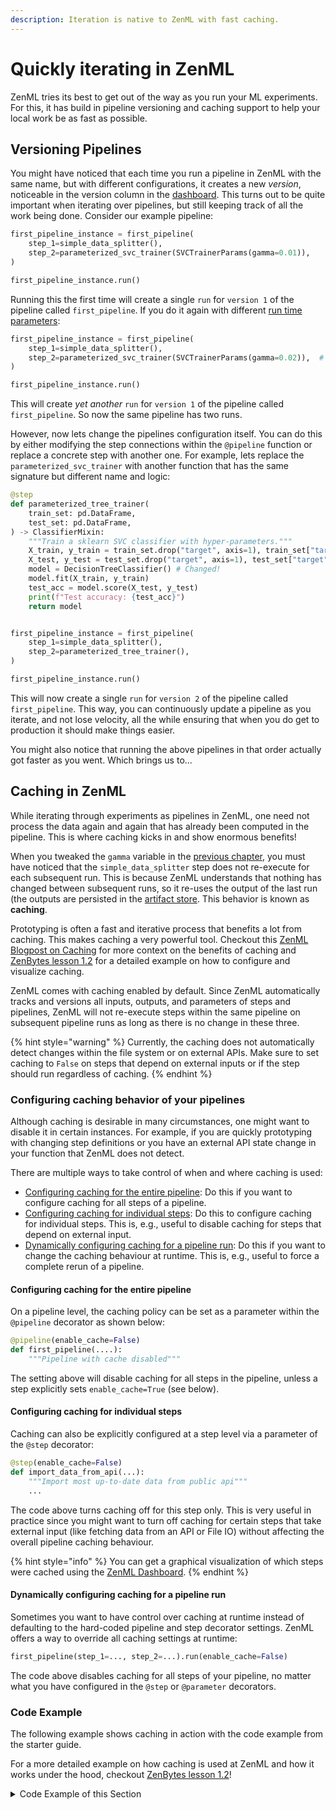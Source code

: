 ```yaml
---
description: Iteration is native to ZenML with fast caching.
---
```


# Quickly iterating in ZenML

ZenML tries its best to get out of the way as you run your ML experiments. For this, it has
build in pipeline versioning and caching support to help your local work be as fast as
possible.

## Versioning Pipelines

You might have noticed that each time you run a pipeline in ZenML with the same name, but with
different configurations, it creates a new *version*, noticeable in the version column in the
[dashboard](dashboard.md). This turns out to be quite important when iterating over pipelines, but
still keeping track of all the work being done. Consider our example pipeline:

```python
first_pipeline_instance = first_pipeline(
    step_1=simple_data_splitter(),
    step_2=parameterized_svc_trainer(SVCTrainerParams(gamma=0.01)),
)

first_pipeline_instance.run()
```

Running this the first time will create a single `run` for `version 1` of the pipeline called `first_pipeline`. If you do it again with different [run time parameters](parameters.md):

```python
first_pipeline_instance = first_pipeline(
    step_1=simple_data_splitter(),
    step_2=parameterized_svc_trainer(SVCTrainerParams(gamma=0.02)),  # Changed!
)

first_pipeline_instance.run()
```

This will create *yet another* `run` for `version 1` of the pipeline called `first_pipeline`. So
now the same pipeline has two runs.

However, now lets change the pipelines configuration itself. You can do this by either modifying
the step connections within the `@pipeline` function or replace a concrete step with another one.
For example, lets replace the `parameterized_svc_trainer` with another function that has the same signature but different name and logic:

```python
@step
def parameterized_tree_trainer(
    train_set: pd.DataFrame,
    test_set: pd.DataFrame,
) -> ClassifierMixin:
    """Train a sklearn SVC classifier with hyper-parameters."""
    X_train, y_train = train_set.drop("target", axis=1), train_set["target"]
    X_test, y_test = test_set.drop("target", axis=1), test_set["target"]
    model = DecisionTreeClassifier() # Changed!
    model.fit(X_train, y_train)
    test_acc = model.score(X_test, y_test)
    print(f"Test accuracy: {test_acc}")
    return model


first_pipeline_instance = first_pipeline(
    step_1=simple_data_splitter(),
    step_2=parameterized_tree_trainer(),
)

first_pipeline_instance.run()
```

This will now create a single `run` for `version 2` of the pipeline called `first_pipeline`. This
way, you can continuously update a pipeline as you iterate, and not lose velocity, all the while
ensuring that when you do get to production it should make things easier.

You might also notice that running the above pipelines in that order actually got faster as you went. Which brings us to...

## Caching in ZenML

While iterating through experiments as pipelines in ZenML,
one need not process the data again and again that has already been computed in the pipeline. This is where caching kicks in and show enormous benefits!

When you tweaked the `gamma` variable in the [previous chapter](./parameters.md), you must have noticed that the 
`simple_data_splitter` step does not re-execute for each subsequent run.  This is because ZenML 
understands that nothing has changed between subsequent runs, so it re-uses the output of the last 
run (the outputs are persisted in the [artifact store](../../component-gallery/artifact-stores/artifact-stores.md). 
This behavior is known as **caching**.

Prototyping is often a fast and iterative process that
benefits a lot from caching. This makes caching a very powerful tool.
Checkout this [ZenML Blogpost on Caching](https://blog.zenml.io/caching-ml-pipelines/)
for more context on the benefits of caching and 
[ZenBytes lesson 1.2](https://github.com/zenml-io/zenbytes/blob/main/1-2_Artifact_Lineage.ipynb)
for a detailed example on how to configure and visualize caching.

ZenML comes with caching enabled by default. Since ZenML automatically tracks
and versions all inputs, outputs, and parameters of steps and pipelines, ZenML
will not re-execute steps within the same pipeline on subsequent pipeline runs
as long as there is no change in these three.

{% hint style="warning" %}
Currently, the caching does not automatically detect changes within the file
system or on external APIs. Make sure to set caching to `False` on steps that
depend on external inputs or if the step should run regardless of caching.
{% endhint %}


### Configuring caching behavior of your pipelines

Although caching is desirable in many circumstances, one might want to disable
it in certain instances. For example, if you are quickly prototyping with
changing step definitions or you have an external API state change in your
function that ZenML does not detect.

There are multiple ways to take control of when and where caching is used:
- [Configuring caching for the entire pipeline](#configuring-caching-for-the-entire-pipeline):
Do this if you want to configure caching for all steps of a pipeline.
- [Configuring caching for individual steps](#configuring-caching-for-individual-steps):
Do this to configure caching for individual steps. This is, e.g., useful to 
disable caching for steps that depend on external input.
- [Dynamically configuring caching for a pipeline run](#dynamically-configuring-caching-for-a-pipeline-run):
Do this if you want to change the caching behaviour at runtime. This is, e.g.,
useful to force a complete rerun of a pipeline.

#### Configuring caching for the entire pipeline

On a pipeline level, the caching policy can be set as a parameter within the
`@pipeline` decorator as shown below:

```python
@pipeline(enable_cache=False)
def first_pipeline(....):
    """Pipeline with cache disabled"""
```

The setting above will disable caching for all steps in the pipeline, unless a 
step explicitly sets `enable_cache=True` (see below).

#### Configuring caching for individual steps

Caching can also be explicitly configured at a step level via a parameter of the
`@step` decorator:

```python
@step(enable_cache=False)
def import_data_from_api(...):
    """Import most up-to-date data from public api"""
    ...
```

The code above turns caching off for this step only. This is very useful in
practice since you might want to turn off caching for certain steps that take 
external input (like fetching data from an API or File IO) without affecting the
overall pipeline caching behaviour.

{% hint style="info" %}
You can get a graphical visualization of which steps were cached using
the [ZenML Dashboard](./pipelines.md).
{% endhint %}

#### Dynamically configuring caching for a pipeline run

Sometimes you want to have control over caching at runtime instead of defaulting
to the hard-coded pipeline and step decorator settings.
ZenML offers a way to override all caching settings at runtime:

```python
first_pipeline(step_1=..., step_2=...).run(enable_cache=False)
```

The code above disables caching for all steps of your pipeline, no matter what
you have configured in the `@step` or `@parameter` decorators.

### Code Example

The following example shows caching in action with the code example from the
starter guide.

For a more detailed example on how caching is used at ZenML and how it works
under the hood, checkout 
[ZenBytes lesson 1.2](https://github.com/zenml-io/zenbytes/blob/main/1-2_Artifact_Lineage.ipynb)!

<details>
<summary>Code Example of this Section</summary>

```python
pd.DataFrame
from sklearn.base import ClassifierMixin
from sklearn.datasets import load_wine
from sklearn.model_selection import train_test_split
from sklearn.svm import SVC

from zenml.steps import BaseParameters, Output, step
from zenml.pipelines import pipeline

class SVCTrainerParams(BaseParameters):
    """Trainer params"""
    gamma: float = 0.001


@step
def simple_data_splitter() -> Output(train_set=pd.DataFrame, test_set=pd.DataFrame):
    # Load the wine dataset
    dataset = load_wine(as_frame=True).frame

    # Split the dataset into training and dev subsets
    train_set, test_set = train_test_split(
        dataset,
    )
    return train_set, test_set


@step(enable_cache=False)  # never cache this step, always retrain
@step
def parameterized_svc_trainer(
    params: SVCTrainerParams,
    train_set: pd.DataFrame,
    test_set: pd.DataFrame,
) -> ClassifierMixin:
    """Train a sklearn SVC classifier with hyper-parameters."""
    X_train, y_train = train_set.drop("target", axis=1), train_set["target"]
    X_test, y_test = test_set.drop("target", axis=1), test_set["target"]
    model = SVC(gamma=params.gamma) # Parameterized!
    model.fit(X_train, y_train)
    test_acc = model.score(X_test, y_test)
    print(f"Test accuracy: {test_acc}")
    return model


@pipeline
def first_pipeline(step_1, step_2):
    train_set, test_set = step_1()
    step_2(train_set, test_set)


first_pipeline_instance = first_pipeline(
    step_1=simple_data_splitter(),
    step_2=parameterized_svc_trainer(),
)

# The pipeline is executed for the first time, so all steps are run.
first_pipeline_instance.run()

# Step one will use cache, step two will rerun due to the decorator config
first_pipeline_instance.run()

# The complete pipeline will be rerun
first_pipeline_instance.run(enable_cache=False)
```

#### Expected Output Run 1:

```
Creating run for pipeline: first_pipeline
Cache enabled for pipeline first_pipeline
Using stack default to run pipeline first_pipeline...
Step simple_data_splitter has started.
Step simple_data_splitter has finished in 0.135s.
Step parameterized_svc_trainer has started.
Step parameterized_svc_trainer has finished in 0.109s.
Pipeline run first_pipeline-07_Jul_22-12_05_54_573248 has finished in 0.417s.
```

#### Expected Output Run 2:

```
Creating run for pipeline: first_pipeline
Cache enabled for pipeline first_pipeline
Using stack default to run pipeline first_pipeline...
Step simple_data_splitter has started.
Using cached version of simple_data_splitter.
Step simple_data_splitter has finished in 0.014s.
Step parameterized_svc_trainer has started.
Step parameterized_svc_trainer has finished in 0.051s.
Pipeline run first_pipeline-07_Jul_22-12_05_55_813554 has finished in 0.161s.
```

#### Expected Output Run 3:

```
Creating run for pipeline: first_pipeline
Cache enabled for pipeline first_pipeline
Using stack default to run pipeline first_pipeline...
Runtime configuration overwriting the pipeline cache settings to enable_cache=False for this pipeline run. The default caching strategy is retained for future pipeline runs.
Step simple_data_splitter has started.
Step simple_data_splitter has finished in 0.078s.
Step parameterized_svc_trainer has started.
Step parameterized_svc_trainer has finished in 0.048s.
Pipeline run first_pipeline-07_Jul_22-12_05_56_718489 has finished in 0.219s.
```

</details>

